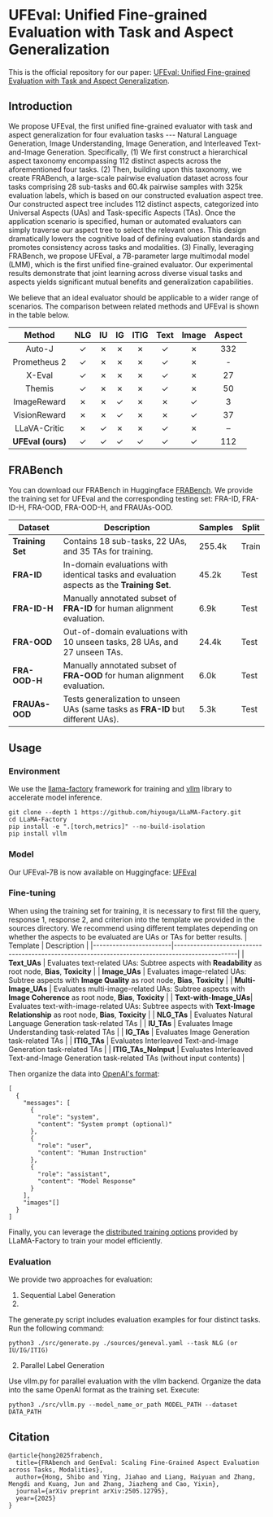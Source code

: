 
# UFEval: Unified Fine-grained Evaluation with Task and Aspect Generalization

This is the official repository for our paper: [UFEval: Unified Fine-grained Evaluation with Task and Aspect Generalization](https://arxiv.org/abs/2505.12795).

## Introduction

We propose UFEval, the first unified fine-grained evaluator with task and aspect generalization for four evaluation tasks --- Natural Language Generation, Image Understanding, Image Generation, and Interleaved Text-and-Image Generation. Specifically, (1) We first construct a hierarchical aspect taxonomy encompassing 112 distinct aspects across the aforementioned four tasks. (2) Then, building upon this taxonomy, we create FRABench, a large-scale pairwise evaluation dataset across four tasks comprising 28 sub-tasks and 60.4k pairwise samples with 325k evaluation labels, which is based on our constructed evaluation aspect tree. Our constructed aspect tree includes 112 distinct aspects, categorized into Universal Aspects (UAs) and Task-specific Aspects (TAs). Once the application scenario is specified, human or automated evaluators can simply traverse our aspect tree to select the relevant ones. This design dramatically lowers the cognitive load of defining evaluation standards and promotes consistency across tasks and modalities. (3) Finally, leveraging FRABench, we propose UFEval, a 7B-parameter large multimodal model (LMM), which is the first unified fine-grained evaluator. Our experimental results demonstrate that joint learning across diverse visual tasks and aspects yields significant mutual benefits and generalization capabilities. 

We believe that an ideal evaluator should be applicable to a wider range of scenarios. The comparison between related methods and UFEval is shown in the table below.


| Method           | NLG | IU | IG | ITIG | Text | Image | Aspect | 
|:----------------:|:---:|:--:|:--:|:----:|:----:|:-----:|:------:|
| Auto-J           | ✓   | ✗  | ✗  | ✗    | ✓    | ✗     | 332    | 
| Prometheus 2     | ✓   | ✗  | ✗  | ✗    | ✓    | ✗     | -      | 
| X-Eval           | ✓   | ✗  | ✗  | ✗    | ✓    | ✗     | 27     | 
| Themis           | ✓   | ✗  | ✗  | ✗    | ✓    | ✗     | 50     | 
| ImageReward      | ✗   | ✗  | ✓  | ✗    | ✗    | ✓     | 3      | 
| VisionReward     | ✗   | ✗  | ✓  | ✗    | ✗    | ✓     | 37     | 
| LLaVA-Critic     | ✗   | ✓  | ✗  | ✗    | ✓    | ✗     | –      | 
| **UFEval (ours)** | ✓  | ✓  | ✓  | ✓    | ✓    | ✓     | 112    | 

## FRABench
You can download our FRABench in Huggingface [FRABench](https://huggingface.co/datasets/SPUH/FRABench). We provide the training set for UFEval and the corresponding testing set: FRA-ID, FRA-ID-H, FRA-OOD, FRA-OOD-H, and FRAUAs-OOD.

| Dataset         | Description                                                                                  | Samples  | Split   |
|-----------------|----------------------------------------------------------------------------------------------|----------|---------|
| **Training Set** | Contains 18 sub-tasks, 22 UAs, and 35 TAs for training.  | 255.4k   | Train   |
| **FRA-ID**      | In-domain evaluations with identical tasks and evaluation aspects as the **Training Set**.           | 45.2k    | Test    |
| **FRA-ID-H**    | Manually annotated subset of **FRA-ID** for human alignment evaluation.                      | 6.9k     | Test    |
| **FRA-OOD**     | Out-of-domain evaluations with 10 unseen tasks, 28 UAs, and 27 unseen TAs.                      | 24.4k    | Test    |
| **FRA-OOD-H**   | Manually annotated subset of **FRA-OOD** for human alignment evaluation.                        | 6.0k     | Test    |
| **FRAUAs-OOD**  | Tests generalization to unseen UAs (same tasks as **FRA-ID** but different UAs). | 5.3k     | Test    |

## Usage

### Environment
We use the [llama-factory](https://github.com/hiyouga/LLaMA-Factory) framework for training and [vllm](https://github.com/vllm-project/vllm) library to accelerate model inference.

```
git clone --depth 1 https://github.com/hiyouga/LLaMA-Factory.git
cd LLaMA-Factory
pip install -e ".[torch,metrics]" --no-build-isolation
pip install vllm
```

### Model
Our UFEval-7B is now available on Huggingface: [UFEval](https://huggingface.co/SPUH/UFEval)

### Fine-tuning

When using the training set for training, it is necessary to first fill the query, response 1, response 2, and criterion into the template we provided in the sources directory. We recommend using different templates depending on whether the aspects to be evaluated are UAs or TAs for better results.
| Template               | Description                                                                                     |
|------------------------|-------------------------------------------------------------------------------------------------|
| **Text_UAs**           | Evaluates text-related UAs: Subtree aspects with **Readability** as root node, **Bias**, **Toxicity**       |
| **Image_UAs**          | Evaluates image-related UAs: Subtree aspects with **Image Quality** as root node, **Bias**, **Toxicity**      |
| **Multi-Image_UAs**    | Evaluates multi-image-related UAs: Subtree aspects with **Image Coherence** as root node, **Bias**, **Toxicity**   |
| **Text-with-Image_UAs**| Evaluates text-with-image-related UAs: Subtree aspects with **Text-Image Relationship** as root node, **Bias**, **Toxicity**   |
| **NLG_TAs**            | Evaluates Natural Language Generation task-related TAs                                          |
| **IU_TAs**             | Evaluates Image Understanding task-related TAs                                                  |
| **IG_TAs**             | Evaluates Image Generation task-related TAs                                                     |
| **ITIG_TAs**           | Evaluates Interleaved Text-and-Image Generation task-related TAs                                |
| **ITIG_TAs_NoInput**   | Evaluates Interleaved Text-and-Image Generation task-related TAs (without input contents)       |

Then organize the data into [OpenAI's format](https://llamafactory.readthedocs.io/en/latest/getting_started/data_preparation.html):
```
[
  {
    "messages": [
      {
        "role": "system",
        "content": "System prompt (optional)"
      },
      {
        "role": "user",
        "content": "Human Instruction"
      },
      {
        "role": "assistant",
        "content": "Model Response"
      }
    ],
    "images"[]
  }
]
```

Finally, you can leverage the [distributed training options](https://llamafactory.readthedocs.io/en/latest/advanced/distributed.html) provided by LLaMA-Factory to train your model efficiently.

### Evaluation

We provide two approaches for evaluation:

1. Sequential Label Generation
2. 
The generate.py script includes evaluation examples for four distinct tasks. Run the following command:
```
python3 ./src/generate.py ./sources/geneval.yaml --task NLG (or IU/IG/ITIG)
```

2. Parallel Label Generation 

Use vllm.py for parallel evaluation with the vllm backend. Organize the data into the same OpenAI format as the training set. Execute:
```
python3 ./src/vllm.py --model_name_or_path MODEL_PATH --dataset DATA_PATH
```

## Citation
```
@article{hong2025frabench,
  title={FRAbench and GenEval: Scaling Fine-Grained Aspect Evaluation across Tasks, Modalities},
  author={Hong, Shibo and Ying, Jiahao and Liang, Haiyuan and Zhang, Mengdi and Kuang, Jun and Zhang, Jiazheng and Cao, Yixin},
  journal={arXiv preprint arXiv:2505.12795},
  year={2025}
}
```
